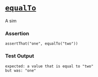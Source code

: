 # [`equalTo`](https://github.com/npryce/hamkrest/blob/9ce6f5882203b97130d1e85fa10818cbce1b7693/src/main/kotlin/com/natpryce/hamkrest/core_matchers.kt#L18-L27)

A sim

### Assertion

```
assertThat("one", equalTo("two"))
```

### Test Output

```
expected: a value that is equal to "two"
but was: "one"
```




